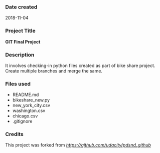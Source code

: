 ### Date created
2018-11-04

### Project Title
__GIT Final Project__

### Description
It involves checking-in python files created as part of bike share project. Create multiple branches and merge the same.

### Files used
* README.md
* bikeshare_new.py
* new_york_city.csv
* washington.csv
* chicago.csv
* .gitignore

### Credits
This project was forked from *https://github.com/udacity/pdsnd_github*
